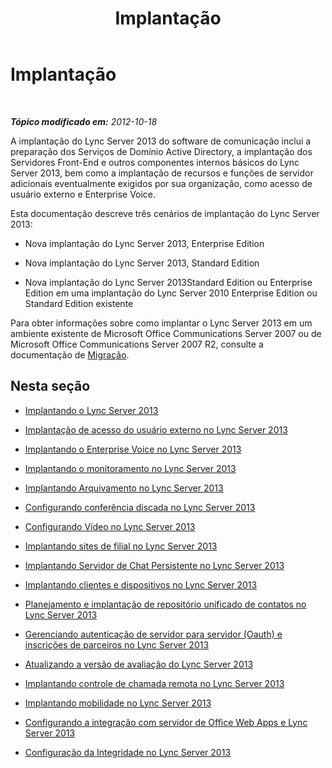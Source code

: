 ﻿---
title: Implantação
TOCTitle: Implantação
ms:assetid: 83bd43ee-c1fe-4b38-bfa7-3eb382817bf9
ms:mtpsurl: https://technet.microsoft.com/pt-br/library/Gg398664(v=OCS.15)
ms:contentKeyID: 49307308
ms.date: 05/19/2016
mtps_version: v=OCS.15
ms.translationtype: HT
---

# Implantação

 

_**Tópico modificado em:** 2012-10-18_

A implantação do Lync Server 2013 do software de comunicação inclui a preparação dos Serviços de Domínio Active Directory, a implantação dos Servidores Front-End e outros componentes internos básicos do Lync Server 2013, bem como a implantação de recursos e funções de servidor adicionais eventualmente exigidos por sua organização, como acesso de usuário externo e Enterprise Voice.

Esta documentação descreve três cenários de implantação do Lync Server 2013:

  - Nova implantação do Lync Server 2013, Enterprise Edition

  - Nova implantação do Lync Server 2013, Standard Edition

  - Nova implantação do Lync Server 2013Standard Edition ou Enterprise Edition em uma implantação do Lync Server 2010 Enterprise Edition ou Standard Edition existente

Para obter informações sobre como implantar o Lync Server 2013 em um ambiente existente de Microsoft Office Communications Server 2007 ou de Microsoft Office Communications Server 2007 R2, consulte a documentação de [Migração](migration.md).

## Nesta seção

  - [Implantando o Lync Server 2013](lync-server-2013-deploying-lync-server.md)

  - [Implantação de acesso do usuário externo no Lync Server 2013](lync-server-2013-deploying-external-user-access.md)

  - [Implantando o Enterprise Voice no Lync Server 2013](lync-server-2013-deploying-enterprise-voice.md)

  - [Implantando o monitoramento no Lync Server 2013](lync-server-2013-deploying-monitoring.md)

  - [Implantando Arquivamento no Lync Server 2013](lync-server-2013-deploying-archiving.md)

  - [Configurando conferência discada no Lync Server 2013](lync-server-2013-configuring-dial-in-conferencing.md)

  - [Configurando Vídeo no Lync Server 2013](lync-server-2013-planning-and-deploying-video.md)

  - [Implantando sites de filial no Lync Server 2013](lync-server-2013-deploying-branch-sites.md)

  - [Implantando Servidor de Chat Persistente no Lync Server 2013](lync-server-2013-deploying-persistent-chat-server.md)

  - [Implantando clientes e dispositivos no Lync Server 2013](lync-server-2013-deploying-clients-and-devices.md)

  - [Planejamento e implantação de repositório unificado de contatos no Lync Server 2013](lync-server-2013-planning-and-deploying-unified-contact-store.md)

  - [Gerenciando autenticação de servidor para servidor (Oauth) e inscrições de parceiros no Lync Server 2013](lync-server-2013-managing-server-to-server-authentication-oauth-and-partner-applications.md)

  - [Atualizando a versão de avaliação do Lync Server 2013](lync-server-2013-updating-from-the-evaluation-version.md)

  - [Implantando controle de chamada remota no Lync Server 2013](lync-server-2013-deploying-remote-call-control.md)

  - [Implantando mobilidade no Lync Server 2013](lync-server-2013-deploying-mobility.md)

  - [Configurando a integração com servidor de Office Web Apps e Lync Server 2013](lync-server-2013-enabling-office-web-apps-server-and-lync-server-2013.md)

  - [Configuração da Integridade no Lync Server 2013](lync-server-2013-health-configuration-in-lync-server.md)

